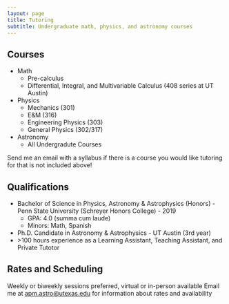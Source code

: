 ```yaml
---
layout: page
title: Tutoring
subtitle: Undergraduate math, physics, and astronomy courses
---
```


## Courses

* Math
  * Pre-calculus   
  * Differential, Integral, and Multivariable Calculus (408 series at UT Austin)
* Physics
  * Mechanics (301)
  * E&M (316)
  * Engineering Physics (303)
  * General Physics (302/317)
* Astronomy
  * All Undergradute Courses

Send me an email with a syllabus if there is a course you would like tutoring for that is not included above!

## Qualifications

* Bachelor of Science in Physics, Astronomy & Astrophysics (Honors) - Penn State University (Schreyer Honors College) - 2019
  * GPA: 4.0 (summa cum laude)
  * Minors: Math, Spanish
* Ph.D. Candidate in Astronomy & Astrophysics - UT Austin (3rd year)
* \>100 hours experience as a Learning Assistant, Teaching Assistant, and Private Tutotor

## Rates and Scheduling 

Weekly or biweekly sessions preferred, virtual or in-person available 
Email me at apm.astro@utexas.edu for information about rates and availability 
